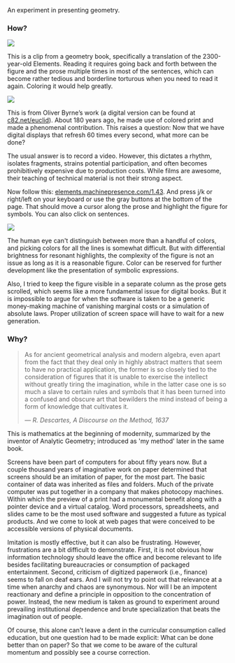 An experiment in presenting geometry.

### How?

![](img/bare.png)

This is a clip from a geometry book, specifically a translation of the 2300-year-old Elements. Reading it requires going back and forth between the figure and the prose multiple times in most of the sentences, which can become rather tedious and borderline torturous when you need to read it again. Coloring it would help greatly.

![](img/colored.png)

This is from Oliver Byrne’s work (a digital version can be found at [c82.net/euclid](https://c82.net/euclid)). About 180 years ago, he made use of colored print and made a phenomenal contribution. This raises a question: Now that we have digital displays that refresh 60 times every second, what more can be done?

The usual answer is to record a video. However, this dictates a rhythm, isolates fragments, strains potential participation, and often becomes prohibitively expensive due to production costs. While films are awesome, their teaching of technical material is not their strong aspect.

Now follow this: [elements.machinepresence.com/1.43](https://elements.machinepresence.com/1.43). And press j/k or right/left on your keyboard or use the gray buttons at the bottom of the page. That should move a cursor along the prose and highlight the figure for symbols. You can also click on sentences.

![](img/highlighted.png)

The human eye can't distinguish between more than a handful of colors, and picking colors for all the lines is somewhat difficult. But with differential brightness for resonant highlights, the complexity of the figure is not an issue as long as it is a reasonable figure. Color can be reserved for further development like the presentation of symbolic expressions.

Also, I tried to keep the figure visible in a separate column as the prose gets scrolled, which seems like a more fundamental issue for digital books. But it is impossible to argue for when the software is taken to be a generic money-making machine of vanishing marginal costs or a simulation of absolute laws. Proper utilization of screen space will have to wait for a new generation.

### Why?

> As for ancient geometrical analysis and modern algebra, even apart from the fact that they deal only in highly abstract matters that seem to have no practical application, the former is so closely tied to the consideration of figures that it is unable to exercise the intellect without greatly tiring the imagination, while in the latter case one is so much a slave to certain rules and symbols that it has been turned into a confused and obscure art that bewilders the mind instead of being a form of knowledge that cultivates it.
>
> &mdash; *R. Descartes, A Discourse on the Method, 1637*

This is mathematics at the beginning of modernity, summarized by the inventor of Analytic Geometry; introduced as 'my method' later in the same book.

Screens have been part of computers for about fifty years now. But a couple thousand years of imaginative work on paper determined that screens should be an imitation of paper, for the most part. The basic container of data was inherited as files and folders. Much of the private computer was put together in a company that makes photocopy machines. Within which the preview of a print had a monumental benefit along with a pointer device and a virtual catalog. Word processors, spreadsheets, and slides came to be the most used software and suggested a future as typical products. And we come to look at web pages that were conceived to be accessible versions of physical documents.

Imitation is mostly effective, but it can also be frustrating. However, frustrations are a bit difficult to demonstrate. First, it is not obvious how information technology should leave the office and become relevant to life besides facilitating bureaucracies or consumption of packaged entertainment. Second, criticism of digitized paperwork (i.e., finance) seems to fall on deaf ears. And I will not try to point out that relevance at a time when anarchy and chaos are synonymous. Nor will I be an impotent reactionary and define a principle in opposition to the concentration of power. Instead, the new medium is taken as ground to experiment around prevailing institutional dependence and brute specialization that beats the imagination out of people.

Of course, this alone can't leave a dent in the curricular consumption called education, but one question had to be made explicit: What can be done better than on paper? So that we come to be aware of the cultural momentum and possibly see a course correction.